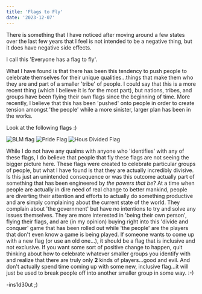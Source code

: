 ```yaml
---
title: 'Flags to Fly'
date: '2023-12-07'
---
```


There is something that I have noticed after moving around a few states over the last few years that I feel is not intended to be a negative thing, but it does have negative side effects.

I call this 'Everyone has a flag to fly'.

What I have found is that there has been this tendency to push people to celebrate themselves for their unique qualities...things that make them who they are and part of a smaller 'tribe' of people. I could say that this is a more recent thing (which I believe it is for the most part), but nations, tribes, and groups have been flying their own flags since the beginning of time. More recently, I believe that this has been 'pushed' onto people in order to create tension amongst 'the people' while a more sinister, larger plan has been in the works.

Look at the following flags :)

![BLM flag](https://www.flagandbanner.com/images/dflag35blm_l.jpg)
![Pride Flag](https://dmh.lacounty.gov/wp-content/uploads/2021/06/progress-pride-2021.jpg)
![Hous Divided Flag](https://www.flagandbanner.com/images/DFLAG35DEMREP.jpg)

While I do not have any qualms with anyone who 'identifies' with any of these flags, I do believe that people that fly these flags are not seeing the bigger picture here. These flags were created to celebrate particular groups of people, but what I have found is that they are actually incredibly divisive. Is this just an unintended consequence or was this outcome actually part of something that has been engineered by _the powers that be_? At a time when people are actually in dire need of real change to better mankind, people are diverting their attention and efforts to actually do something productive and are simply complaining about the current state of the world. They complain about 'the government' but have no intentions to try and solve any issues themselves. They are more interested in 'being their own person', flying their flags, and are (in my opinion) buying right into this 'divide and conquer' game that has been rolled out while 'the people' are the players that don't even know a game is being played. If someone wants to come up with a new flag (or use an old one...), it should be a flag that is inclusive and not exclusive. If you want some sort of positive change to happen, quit thinking about how to celebrate whatever smaller groups you identify with and realize that there are truly only **2** kinds of players...good and evil. And don't actually spend time coming up with some new, inclusive flag...it will just be used to break people off into another smaller group in some way. :-)

-ins1d30ut
;)
